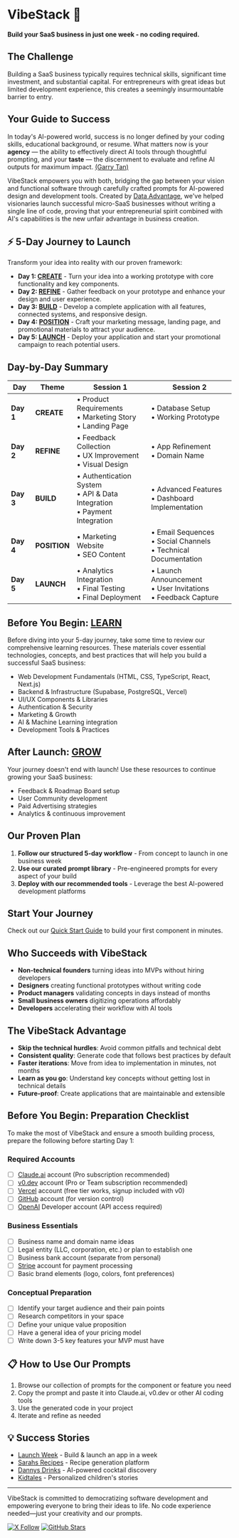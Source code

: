 # VibeStack 🚀

**Build your SaaS business in just one week - no coding required.**

## The Challenge

Building a SaaS business typically requires technical skills, significant time investment, and substantial capital. For entrepreneurs with great ideas but limited development experience, this creates a seemingly insurmountable barrier to entry.

## Your Guide to Success
In today's AI-powered world, success is no longer defined by your coding skills, educational background, or resume. What matters now is your **agency** — the ability to effectively direct AI tools through thoughtful prompting, and your **taste** — the discernment to evaluate and refine AI outputs for maximum impact. [(Garry Tan)](https://x.com/garrytan/status/1914363647897559231)

VibeStack empowers you with both, bridging the gap between your vision and functional software through carefully crafted prompts for AI-powered design and development tools. Created by [Data Advantage](https://www.buildadataadvantage.com), we've helped visionaries launch successful micro-SaaS businesses without writing a single line of code, proving that your entrepreneurial spirit combined with AI's capabilities is the new unfair advantage in business creation.

## ⚡ 5-Day Journey to Launch

Transform your idea into reality with our proven framework:

- **Day 1: [CREATE](1-create/README.md)** - Turn your idea into a working prototype with core functionality and key components.
- **Day 2: [REFINE](2-refine/README.md)** - Gather feedback on your prototype and enhance your design and user experience.
- **Day 3: [BUILD](3-build/README.md)** - Develop a complete application with all features, connected systems, and responsive design.
- **Day 4: [POSITION](4-position/README.md)** - Craft your marketing message, landing page, and promotional materials to attract your audience.
- **Day 5: [LAUNCH](5-launch/README.md)** - Deploy your application and start your promotional campaign to reach potential users.

## Day-by-Day Summary

| Day | Theme | Session 1 | Session 2 |
|-----|-------|-----------|-----------|
| **Day 1** | **CREATE** | • Product Requirements<br>• Marketing Story<br>• Landing Page | • Database Setup<br>• Working Prototype |
| **Day 2** | **REFINE** | • Feedback Collection<br>• UX Improvement<br>• Visual Design | • App Refinement<br>• Domain Name |
| **Day 3** | **BUILD** | • Authentication System<br>• API & Data Integration<br>• Payment Integration | • Advanced Features<br>• Dashboard Implementation |
| **Day 4** | **POSITION** | • Marketing Website<br>• SEO Content | • Email Sequences<br>• Social Channels<br>• Technical Documentation |
| **Day 5** | **LAUNCH** | • Analytics Integration<br>• Final Testing<br>• Final Deployment | • Launch Announcement<br>• User Invitations<br>• Feedback Capture |

## Before You Begin: [LEARN](0-learn/README.md)

Before diving into your 5-day journey, take some time to review our comprehensive learning resources. These materials cover essential technologies, concepts, and best practices that will help you build a successful SaaS business:

- Web Development Fundamentals (HTML, CSS, TypeScript, React, Next.js)
- Backend & Infrastructure (Supabase, PostgreSQL, Vercel)
- UI/UX Components & Libraries
- Authentication & Security
- Marketing & Growth
- AI & Machine Learning integration
- Development Tools & Practices

## After Launch: [GROW](6-grow/README.md)

Your journey doesn't end with launch! Use these resources to continue growing your SaaS business:

- Feedback & Roadmap Board setup
- User Community development
- Paid Advertising strategies
- Analytics & continuous improvement

## Our Proven Plan

1. **Follow our structured 5-day workflow** - From concept to launch in one business week
2. **Use our curated prompt library** - Pre-engineered prompts for every aspect of your build
3. **Deploy with our recommended tools** - Leverage the best AI-powered development platforms

## Start Your Journey

Check out our [Quick Start Guide](./docs/quick-start.md) to build your first component in minutes.

## Who Succeeds with VibeStack

- **Non-technical founders** turning ideas into MVPs without hiring developers
- **Designers** creating functional prototypes without writing code
- **Product managers** validating concepts in days instead of months
- **Small business owners** digitizing operations affordably
- **Developers** accelerating their workflow with AI tools

## The VibeStack Advantage

- **Skip the technical hurdles**: Avoid common pitfalls and technical debt
- **Consistent quality**: Generate code that follows best practices by default
- **Faster iterations**: Move from idea to implementation in minutes, not months
- **Learn as you go**: Understand key concepts without getting lost in technical details
- **Future-proof**: Create applications that are maintainable and extensible

## Before You Begin: Preparation Checklist

To make the most of VibeStack and ensure a smooth building process, prepare the following before starting Day 1:

### Required Accounts
- [ ] [Claude.ai](https://claude.ai) account (Pro subscription recommended)
- [ ] [v0.dev](https://www.v0.dev) account (Pro or Team subscription recommended)
- [ ] [Vercel](https://vercel.com) account (free tier works, signup included with v0)
- [ ] [GitHub](https://github.com) account (for version control)
- [ ] [OpenAI](https://platform.openai.com) Developer account (API access required)

### Business Essentials
- [ ] Business name and domain name ideas
- [ ] Legal entity (LLC, corporation, etc.) or plan to establish one
- [ ] Business bank account (separate from personal)
- [ ] [Stripe](https://stripe.com) account for payment processing
- [ ] Basic brand elements (logo, colors, font preferences)

### Conceptual Preparation
- [ ] Identify your target audience and their pain points
- [ ] Research competitors in your space
- [ ] Define your unique value proposition
- [ ] Have a general idea of your pricing model
- [ ] Write down 3-5 key features your MVP must have

## 📋 How to Use Our Prompts

1. Browse our collection of prompts for the component or feature you need
2. Copy the prompt and paste it into Claude.ai, v0.dev or other AI coding tools
3. Use the generated code in your project
4. Iterate and refine as needed

## 💡 Success Stories

- [Launch Week](https://www.launchweek.ai) - Build & launch an app in a week
- [Sarahs Recipes](https://www.sarahsrecipes.ai) - Recipe generation platform
- [Dannys Drinks](https://www.dannysdrinks.ai) - AI-powered cocktail discovery
- [Kidtales](https://www.kidtales.io) - Personalized children's stories

---

VibeStack is committed to democratizing software development and empowering everyone to bring their ideas to life. No code experience needed—just your creativity and our prompts.

[![X Follow](https://img.shields.io/twitter/follow/DataAdvantageAI?style=social)](https://x.com/dataadvantageai)
[![GitHub Stars](https://img.shields.io/github/stars/vibestack/vibestack?style=social)](https://github.com/Data-Advantage/vibestack)